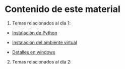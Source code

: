 # Contenido de este material

1. Temas relacionados al día 1:

- [Instalación de Python](./dia1/01.Instalacion_python.md)

- [Instalacion del ambiente virtual](./dia1/02.geocat.md)

- [Detalles en windows](./dia1/01a.Detalles_windows.md)

2. Temas relacionados al día 2:
